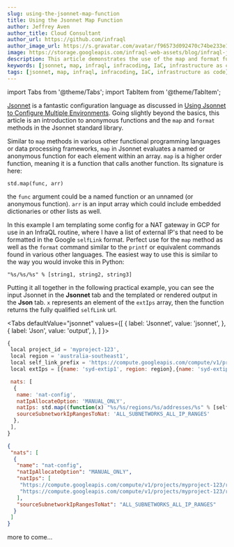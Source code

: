 ```yaml
---
slug: using-the-jsonnet-map-function
title: Using the Jsonnet Map Function
author: Jeffrey Aven
author_title: Cloud Consultant
author_url: https://github.com/infraql
author_image_url: https://s.gravatar.com/avatar/f96573d092470c74be233e1dded5376f?s=80
image: https://storage.googleapis.com/infraql-web-assets/blog/infraql-jsonnet-blog.png
description: This article demonstrates the use of the map and format functions in the Jsonnet standard library.
keywords: [jsonnet, map, infraql, infracoding, IaC, infrastructure as code]
tags: [jsonnet, map, infraql, infracoding, IaC, infrastructure as code]
---
```


import Tabs from '@theme/Tabs';
import TabItem from '@theme/TabItem';

[Jsonnet](https://jsonnet.org/) is a fantastic configuration language as discussed in [Using Jsonnet to Configure Multiple Environments](https://cloudywithachanceofbigdata.com/using-jsonnet-to-configure-multiple-environments/).  Going slightly beyond the basics, this article is an introduction to anonymous functions and the `map` and `format` methods in the Jsonnet standard library.  

Similar to `map` methods in various other functional programming languages or data processing frameworks, `map` in Jsonnet evaluates a named or anonymous function for each element within an array.  `map` is a higher order function, meaning it is a function that calls another function.  Its signature is here:  

```
std.map(func, arr)
```

the `func` argument could be a named function or an unnamed (or anonymous function).  `arr` is an input array which could include embedded dictionaries or other lists as well.  

In this example I am templating some config for a NAT gateway in GCP for use in an InfraQL routine, where I have a list of external IP's that need to be formatted in the Google `selfLink` format.  Perfect use for the `map` method as well as the `format` command similar to the `printf` or equivalent commands found in various other languages.  The easiest way to use this is similar to the way you would invoke this in Python:  

```
"%s/%s/%s" % [string1, string2, string3]
```

Putting it all together in the following practical example, you can see the input Jsonnet in the __Jsonnet__ tab and the templated or rendered output in the __Json__ tab.  `x` represents an element of the `extIps` array, then the function returns the fully qualified `selfLink` url.  

<Tabs
  defaultValue="jsonnet"
  values={[
    { label: 'Jsonnet', value: 'jsonnet', },
    { label: 'Json', value: 'output', },
  ]
}>
<TabItem value="jsonnet">

```jsx
{
 local project_id = 'myproject-123',
 local region = 'australia-southeast1',
 local self_link_prefix = 'https://compute.googleapis.com/compute/v1/projects/',
 local extIps = [{name: 'syd-extip1', region: region},{name: 'syd-extip2', region: region}],

 nats: [
  {
   name: 'nat-config', 
   natIpAllocateOption: 'MANUAL_ONLY', 
   natIps: std.map((function(x) "%s/%s/regions/%s/addresses/%s" % [self_link_prefix, project_id, x.region, x.name]), extIps), 
   sourceSubnetworkIpRangesToNat: 'ALL_SUBNETWORKS_ALL_IP_RANGES'
  },	
 ],
}
```

</TabItem>
<TabItem value="output">

```json
{
 "nats": [
  {
   "name": "nat-config",
   "natIpAllocateOption": "MANUAL_ONLY",
   "natIps": [
    "https://compute.googleapis.com/compute/v1/projects/myproject-123/regions/australia-southeast1/addresses/syd-extip1",
    "https://compute.googleapis.com/compute/v1/projects/myproject-123/regions/australia-southeast1/addresses/syd-extip2"
   ],
   "sourceSubnetworkIpRangesToNat": "ALL_SUBNETWORKS_ALL_IP_RANGES"
  }
 ]
}
```

</TabItem>
</Tabs>


more to come...  
